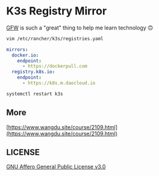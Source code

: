 # K3s Registry Mirror

[GFW](https://en.wikipedia.org/wiki/Great_Firewall) is such a "great" thing to help me learn technology 🙃

```bash
vim /etc/rancher/k3s/registries.yaml
```

```yaml
mirrors:
  docker.io:
    endpoint:
      - https://dockerpull.com
  registry.k8s.io:
    endpoint:
      - https://k8s.m.daocloud.io
```

```bash
systemctl restart k3s
```

## More

[https://www.wangdu.site/course/2109.html](https://www.wangdu.site/course/2109.html)

## LICENSE

[GNU Affero General Public License v3.0](https://choosealicense.com/licenses/agpl-3.0/)

